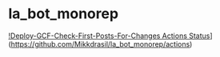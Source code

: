 # la_bot_monorep

[!Deploy-GCF-Check-First-Posts-For-Changes Actions Status](https://github.com/Mikkdrasil/la_bot_monorep/workflows/Deploy-GCF-Check-First-Posts-For-Changes/check_first_posts_for_changes.svg)](https://github.com/Mikkdrasil/la_bot_monorep/actions)